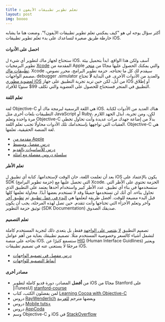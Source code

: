 ```yaml
---
title : تعلم تطوير تطبيقات الآيفون
layout: post
img: boooo
---
```

أكثر سؤال يوجه لي هو "كيف يمكنني تعلم تطوير تطبيقات الآيفون؟". وضعت هنا ما يشابه خارطة طريق صغيرة لتساعدك على بدء تعلم تطوير تطبيقات iOS.

#### احصل على الأدوات
ستحتاج لجهاز ماك لتطوير أي شيء ل iOS. آسف ولكن هذا الواقع.
ابدأ بتحميل بيئة تطوير البرمجيات 
[Xcode][Xcode] المقدمة من Apple والتي يمكنك الحصول عليها مجانًا من [متجر تطبيقات ماك][xcode-appstore].
Xcode سيقدم لك كل ما تحتاجه. حزمة تطوير البرامج، محرر نصوص، مصمم الواجهات، debugger ،simulator والعديد من الأدوات الأخرى. في البداية **لا** تحتاج [لعضوية مطوري iOS][developer-membership] من أبل، لكن حين تريد تجربة التطبيق على جهاز iOS أو إطلاق التطبيق في المتجر فستحتاج للحصول على العضوية والتي تكلف 99$ سنويًا للأفراد.

#### تعلم اللغة
لغة Objective-C هي اللغة الرسمية لبرمجة ماك أو iOS. هناك العديد من الأدوات لكتابة التطبيقات بلغات أخرى مثل JavaScript أو Ruby، لكن، ومن تجربة، ابذل الجهد اللازم مرة واحدة وتعلم Objective-C بدلًا من إضاعة جهدك  مرات عديدة وأنت تحاول تخطي العقبات التي تواجهها بإستخدامك تلك الأدوات محاولًا تجنب تعلم اللغة. Objective-C هي لغة المنصة الحقيقية، تعلمها.

* [مقدمة من Apple][objective-c0]
* [درس مفصل ومبسط][objective-c1]
* [درس للأساسيات بالفديو][objective-c2]
* [سلسلة دروس مفصلة مع أمثلة][objective-c3]

#### تعلم الأطر
بعد أن تعلمت اللغة، حان الوقت لإستخدامها. كتابة أي تطبيق ل iOS يكون بالإعتماد على SDK (حزمة تطوير البرامج) التي تحصل عليها مع Xcode. الحزمة  تحتوي على الأطر التي ستسخدمها في بناء أي تطبيق. عدد الأطر كبير واستخدام أحدها يعتمد على التطبيق الذي تحاول بناءه. أي أنك لن تستخدمها جميعًا وقد لا تستخدم بعضها أبدًا. محاولة تعلمها كلها قبل البدء مضيعة للوقت. أفضل طريقة لتعلمها هي [البدء في عمل تطبيق][first-app] ثم [تطبيق آخر][simple-app] وآخر وتعلم الأجزاء التي تحتاجها وأنت تتقدم. حين تصل لهذه المرحلة، يجب أن يكون توثيق حزمة التطوير (SDK Documentation) صديقك الصدوق.

#### تعلم التصميم
تصميم التطبيق [لا يقتصر على الواجهة][app-design] فقط، بل يتعدى ذلك لتجربة المستخدم كاملة لتشمل أشياء كالسعر وخصوصية المستخدم مثلًا. تصميم تطبيقك بعناية من أهم عوامل نجاحه على منصة iOS.  ستسمع كثيرًا عن [HIG][hig] (Human Interface Guidlines) ويعتبر مرجعًا لا يستغنى عنه في تصميم تطبيقات iOS.  

* [درس مفصل في تصميم الواجهات][desgin-tutorial]
* [أنماط التصميم للواجهات][design-patterns]

#### مصادر أخرى
* من **أفضل** المصادر، دورة فديو كاملة لتطوير iOS مجانًا من Stanford على [iTunesU]
[stanford-course]
* لمن يفضلون الكتب، كتاب [Learning Cocoa with Objective-C][learn-cocoa-book]
* دروس [RayWenderlich][ray] وبعضها مترجم [للعربية][ray-ar]
* دروس [Mobile tuts+][mobile-tuts+]
 * دروس [AppCoda][appcoda]
* وسم Objective-C و iOS في [StackOverflow][stackoverflow]

[xcode]: https://developer.apple.com/xcode/

[xcode-appstore]: macappstore://itunes.apple.com/us/app/xcode/id497799835?mt=12

[developer-membership]: https://developer.apple.com/programs/ios/

[objective-c0]: https://developer.apple.com/library/mac/referencelibrary/GettingStarted/Learning_Objective-C_A_Primer/index.html

[objective-c1]: http://cocoadevcentral.com/d/learn_objectivec/

[objective-c2]: http://nsscreencast.com/episodes/1-objective-c-basics

[objective-c3]: http://mobile.tutsplus.com/series/learn-objective-c/

[first-app]: http://www.raywenderlich.com/25561/learn-to-code-ios-apps-3-your-first-app

[simple-app]: http://www.raywenderlich.com/1797/ios-tutorial-how-to-create-a-simple-iphone-app-part-1

[app-design]: https://developer.apple.com/library/ios/documentation/userexperience/conceptual/mobilehig/AppDesign/AppDesign.html

[hig]: https://developer.apple.com/library/ios/documentation/userexperience/conceptual/mobilehig/Introduction/Introduction.html

[desgin-tutorial]: http://taybenlor.com/2013/05/21/designing-for-ios.html

[design-patterns]: http://pttrns.com/

[stanford-course]: https://itunes.apple.com/itunes-u/ipad-iphone-application-development/id473757255?mt=10

[learn-cocoa-book]: http://shop.oreilly.com/product/0636920023203.do

[ray]: http://www.raywenderlich.com/tutorials
[ray-ar]: http://www.raywenderlich.com/ar/

[mobile-tuts+]: http://mobile.tutsplus.com/category/tutorials/iphone/

[appcoda]: http://www.appcoda.com/

[stackoverflow]: http://stackoverflow.com/questions/tagged/objective-c+ios